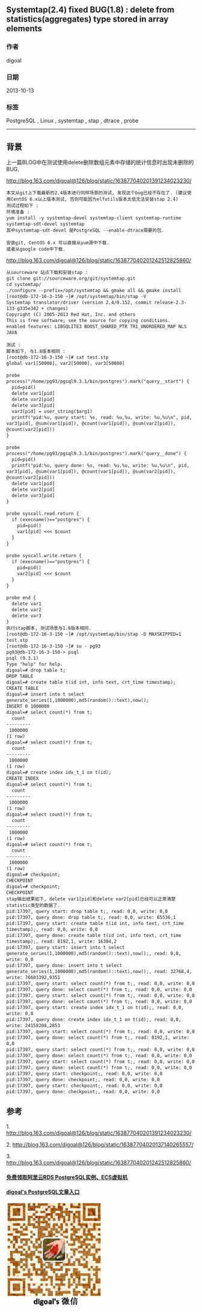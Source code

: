 ## Systemtap(2.4) fixed BUG(1.8) : delete from statistics(aggregates) type stored in array elements  
                                             
### 作者                                         
digoal                                           
                                       
### 日期                                                          
2013-10-13                                       
                                        
### 标签                                       
PostgreSQL , Linux , systemtap , stap , dtrace , probe                                        
                                                                         
----                                                 
                                                                                     
## 背景         
上一篇BLOG中在测试使用delete删除数组元素中存储的统计信息时出现未删除的BUG.  
  
http://blog.163.com/digoal@126/blog/static/163877040201391234023230/  
  
```  
本文从git上下载最新的2.4版本进行同样场景的测试, 发现这个bug已经不存在了. (建议使用CentOS 6.x以上版本测试, 否则可能因为elfutils版本太低无法安装stap 2.4)  
测试过程如下 :   
环境准备 :   
yum install -y systemtap-devel systemtap-client systemtap-runtime systemtap-sdt-devel systemtap  
其中systemtap-sdt-devel 是PostgreSQL --enable-dtrace需要的包.  
  
安装git, CentOS 6.x 可以直接从yum源中下载.  
或者从google code中下载.  
```  
  
http://blog.163.com/digoal@126/blog/static/163877040201242512825860/  
  
```  
从sourceware 站点下载和安装stap :   
git clone git://sourceware.org/git/systemtap.git  
cd systemtap/  
./configure --prefix=/opt/systemtap && gmake all && gmake install  
[root@db-172-16-3-150 ~]# /opt/systemtap/bin/stap -V  
Systemtap translator/driver (version 2.4/0.152, commit release-2.3-133-g335e342 + changes)  
Copyright (C) 2005-2013 Red Hat, Inc. and others  
This is free software; see the source for copying conditions.  
enabled features: LIBSQLITE3 BOOST_SHARED_PTR TR1_UNORDERED_MAP NLS JAVA  
  
测试 :   
脚本如下, 与1.8版本相同 :   
[root@db-172-16-3-150 ~]# cat test.stp  
global var1[50000], var2[50000], var3[50000]  
  
probe process("/home/pg93/pgsql9.3.1/bin/postgres").mark("query__start") {  
  pid=pid()  
  delete var1[pid]  
  delete var2[pid]  
  delete var3[pid]  
  var3[pid] = user_string($arg1)  
  printf("pid:%u, query start: %s, read: %u,%u, write: %u,%u\n", pid, var3[pid], @sum(var1[pid]), @count(var1[pid]), @sum(var2[pid]), @count(var2[pid]))  
}  
  
probe process("/home/pg93/pgsql9.3.1/bin/postgres").mark("query__done") {  
  pid=pid()  
  printf("pid:%u, query done: %s, read: %u,%u, write: %u,%u\n", pid, var3[pid], @sum(var1[pid]), @count(var1[pid]), @sum(var2[pid]), @count(var2[pid]))  
  delete var1[pid]  
  delete var2[pid]  
  delete var3[pid]  
}  
  
probe syscall.read.return {  
  if (execname()=="postgres") {  
    pid=pid()  
    var1[pid] <<< $count  
  }  
}  
  
probe syscall.write.return {  
  if (execname()=="postgres") {  
    pid=pid()  
    var2[pid] <<< $count  
  }  
}  
  
probe end {  
  delete var1  
  delete var2  
  delete var3  
}  
执行stap脚本, 测试场景与1.8版本相同.  
[root@db-172-16-3-150 ~]# /opt/systemtap/bin/stap -D MAXSKIPPED=1 test.stp   
[root@db-172-16-3-150 ~]# su - pg93  
pg93@db-172-16-3-150-> psql  
psql (9.3.1)  
Type "help" for help.  
digoal=# drop table t;  
DROP TABLE  
digoal=# create table t(id int, info text, crt_time timestamp);  
CREATE TABLE  
digoal=# insert into t select generate_series(1,1000000),md5(random()::text),now();  
INSERT 0 1000000  
digoal=# select count(*) from t;  
  count    
---------  
 1000000  
(1 row)  
digoal=# select count(*) from t;  
  count    
---------  
 1000000  
(1 row)  
digoal=# create index idx_t_1 on t(id);  
CREATE INDEX  
digoal=# select count(*) from t;  
  count    
---------  
 1000000  
(1 row)  
digoal=# select count(*) from t;  
  count    
---------  
 1000000  
(1 row)  
digoal=# select count(*) from t;  
  count    
---------  
 1000000  
(1 row)  
digoal=# checkpoint;  
CHECKPOINT  
digoal=# checkpoint;  
CHECKPOINT  
stap输出结果如下, delete var1[pid]和delete var2[pid]已经可以正常清楚statistic类型的数据了.  
pid:17397, query start: drop table t;, read: 0,0, write: 0,0  
pid:17397, query done: drop table t;, read: 0,0, write: 65536,1  
pid:17397, query start: create table t(id int, info text, crt_time timestamp);, read: 0,0, write: 0,0  
pid:17397, query done: create table t(id int, info text, crt_time timestamp);, read: 8192,1, write: 16384,2  
pid:17397, query start: insert into t select generate_series(1,1000000),md5(random()::text),now();, read: 0,0, write: 0,0  
pid:17397, query done: insert into t select generate_series(1,1000000),md5(random()::text),now();, read: 32768,4, write: 76603392,9351  
pid:17397, query start: select count(*) from t;, read: 0,0, write: 0,0  
pid:17397, query done: select count(*) from t;, read: 0,0, write: 0,0  
pid:17397, query start: select count(*) from t;, read: 0,0, write: 0,0  
pid:17397, query done: select count(*) from t;, read: 0,0, write: 0,0  
pid:17397, query start: create index idx_t_1 on t(id);, read: 0,0, write: 0,0  
pid:17397, query done: create index idx_t_1 on t(id);, read: 0,0, write: 24158208,2853  
pid:17397, query start: select count(*) from t;, read: 0,0, write: 0,0  
pid:17397, query done: select count(*) from t;, read: 8192,1, write: 0,0  
pid:17397, query start: select count(*) from t;, read: 0,0, write: 0,0  
pid:17397, query done: select count(*) from t;, read: 0,0, write: 0,0  
pid:17397, query start: select count(*) from t;, read: 0,0, write: 0,0  
pid:17397, query done: select count(*) from t;, read: 0,0, write: 0,0  
pid:17397, query start: checkpoint;, read: 0,0, write: 0,0  
pid:17397, query done: checkpoint;, read: 0,0, write: 0,0  
pid:17397, query start: checkpoint;, read: 0,0, write: 0,0  
pid:17397, query done: checkpoint;, read: 0,0, write: 0,0  
```  
  
## 参考  
  
1\. http://blog.163.com/digoal@126/blog/static/163877040201391234023230/  
  
2\. http://blog.163.com/digoal@126/blog/static/16387704020137140265557/  
  
3\. http://blog.163.com/digoal@126/blog/static/163877040201242512825860/  
  
  
  
  
  
  
  
  
  
  
  
  
  
#### [免费领取阿里云RDS PostgreSQL实例、ECS虚拟机](https://free.aliyun.com/ "57258f76c37864c6e6d23383d05714ea")
  
  
#### [digoal's PostgreSQL文章入口](https://github.com/digoal/blog/blob/master/README.md "22709685feb7cab07d30f30387f0a9ae")
  
  
![digoal's weixin](../pic/digoal_weixin.jpg "f7ad92eeba24523fd47a6e1a0e691b59")
  
  
  
  
  
  
  
